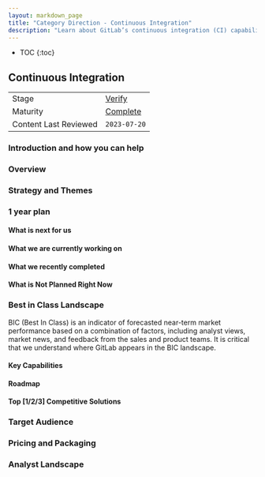 ```yaml
---
layout: markdown_page
title: "Category Direction - Continuous Integration"
description: "Learn about GitLab’s continuous integration (CI) capabilities, helping teams automate testing and deployment to deliver higher-quality code faster."
---
```


- TOC
{:toc}

## Continuous Integration

| | |
| --- | --- |
| Stage | [Verify](/direction/verify/) |
| Maturity | [Complete](/direction/#maturity) |
| Content Last Reviewed | `2023-07-20` |

### Introduction and how you can help
<!-- Introduce yourself and the category. Use this as an opportunity to point users to the right places for contributing and collaborating with you as the PM -->

<!--
<EXAMPLE>
Thanks for visiting this category direction page on Snippets in GitLab. This page belongs to the [Editor](https://handbook.gitlab.com/handbook/product/categories/#editor-group) group of the Create stage and is maintained by <PM NAME>([E-Mail](mailto:<EMAIL@gitlab.com>) [Twitter](https://twitter.com/<TWITTER>)).

This direction page is a work in progress, and everyone can contribute:

 - Please comment and contribute in the linked [issues](https://gitlab.com/groups/gitlab-org/-/issues?scope=all&utf8=%E2%9C%93&state=opened&label_name%5B%5D=snippets) and [epics]((https://gitlab.com/groups/gitlab-org/-/epics?label_name[]=snippets) on this page. Sharing your feedback directly on GitLab.com is the best way to contribute to our strategy and vision.
 - Please share feedback directly via email, Twitter, or on a video call. If you're a GitLab user and have direct knowledge of your need for snippets, we'd especially love to hear from you.
</EXAMPLE>
-->
### Overview
<!-- Describe your category so that someone who is not familiar with the market space can understand what the product does.
-->

### Strategy and Themes
<!-- Capture the main problems to be solved in market (themes). Describe how you intend to solve these with GitLab (strategy). Provide enough context that someone unfamiliar with the details of the category can understand what is being discussed. -->

### 1 year plan
<!--
1 year plan for what we will be working on linked to up-to-date epics. This section will be most similar to a "road-map". Items in this section should be linked to issues or epics that are up to date. Indicate relative priority of initiatives in this section so that the audience understands the sequence in which you intend to work on them.
 -->

#### What is next for us
<!-- This is a 3 month look ahead for the next iteration that you have planned for the category. This section must provide links to issues or
or to [epics](https://handbook.gitlab.com/handbook/product/product-processes/#epics-for-a-single-iteration) that are scoped to a single iteration. Please do not link to epics encompass a vision that is a longer horizon and don't lay out an iteration plan. -->

#### What we are currently working on
<!-- Scoped to the current month. This section can contain the items that you choose to highlight on the kickoff call. Only link to issues, not Epics.  -->

#### What we recently completed
<!-- Lookback limited to 3 months. Link to the relevant issues or release post items. -->

#### What is Not Planned Right Now
<!--  Often it's just as important to talk about what you're not doing as it is to
discuss what you are. This section should include items that people might hope or think
we are working on as part of the category, but aren't, and it should help them understand why that's the case.
Also, thinking through these items can often help you catch something that you should
in fact do. We should limit this to a few items that are at a high enough level so
someone with not a lot of detailed information about the product can understand -->

### Best in Class Landscape
<!-- Blanket description consistent across all pages that clarifies what GitLab means when we say "best in class" -->

BIC (Best In Class) is an indicator of forecasted near-term market performance based on a combination of factors, including analyst views, market news, and feedback from the sales and product teams. It is critical that we understand where GitLab appears in the BIC landscape.

#### Key Capabilities
<!-- For this product area, these are the capabilities a best-in-class solution should provide -->

#### Roadmap
<!-- Key deliverables we're focusing on to build a BIC solution. List the epics by title and link to the epic in GitLab. Minimize additional description here so that the epics can remain the SSOT. This may be duplicative to the 1 year section however for some categories the key deliverables required to become the BIC solution will extend beyond one year and we want to capture all of the gaps. Moreover, the 1 year section may contain work that is not directly related to closing gaps if we are already the BIC or if we are differentiating ourselves.-->

#### Top [1/2/3] Competitive Solutions
<!-- PMs can choose to highlight a primary BIC competitor--or more, if no single clear winner in the category exists; in this section we should indicate: 1. name of competitive product, 2. links to marketing website and documentation, 3. why we view them as the primary BIC competitor -->

### Target Audience
<!--
List the personas (https://handbook.gitlab.com/handbook/marketing/strategic-marketing/roles-personas#user-personas) involved in this category.

Look for differences in user's goals or uses that would affect their use of the product. Separate users and customers into different types based on those differences that make a difference.
-->

### Pricing and Packaging
<!--
-->

### Analyst Landscape
